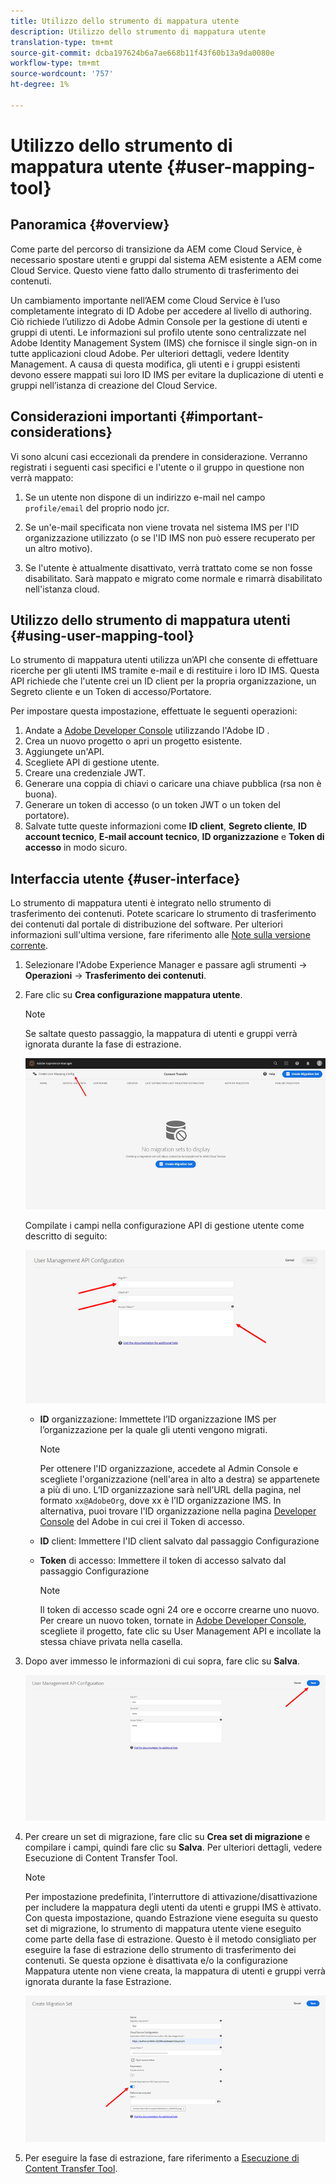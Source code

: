 ```yaml
---
title: Utilizzo dello strumento di mappatura utente
description: Utilizzo dello strumento di mappatura utente
translation-type: tm+mt
source-git-commit: dcba197624b6a7ae668b11f43f60b13a9da0080e
workflow-type: tm+mt
source-wordcount: '757'
ht-degree: 1%

---
```



# Utilizzo dello strumento di mappatura utente {#user-mapping-tool}

## Panoramica {#overview}

Come parte del percorso di transizione da AEM come Cloud Service, è necessario spostare utenti e gruppi dal sistema AEM esistente a AEM come Cloud Service. Questo viene fatto dallo strumento di trasferimento dei contenuti.

Un cambiamento importante nell’AEM come Cloud Service è l’uso completamente integrato di  ID Adobe per accedere al livello di authoring.  Ciò richiede l’utilizzo di Adobe Admin Console per la gestione di utenti e gruppi di utenti. Le informazioni sul profilo utente sono centralizzate nel Adobe   Identity Management System (IMS) che fornisce il single sign-on in tutte  applicazioni cloud Adobe. Per ulteriori dettagli, vedere  Identity Management. A causa di questa modifica, gli utenti e i gruppi esistenti devono essere mappati sui loro ID IMS per evitare la duplicazione di utenti e gruppi nell’istanza di creazione del Cloud Service.

## Considerazioni importanti {#important-considerations}

Vi sono alcuni casi eccezionali da prendere in considerazione. Verranno registrati i seguenti casi specifici e l&#39;utente o il gruppo in questione non verrà mappato:

1. Se un utente non dispone di un indirizzo e-mail nel campo `profile/email` del proprio nodo jcr.

1. Se un&#39;e-mail specificata non viene trovata nel sistema IMS per l&#39;ID organizzazione utilizzato (o se l&#39;ID IMS non può essere recuperato per un altro motivo).

1. Se l&#39;utente è attualmente disattivato, verrà trattato come se non fosse disabilitato.  Sarà mappato e migrato come normale e rimarrà disabilitato nell&#39;istanza cloud.

## Utilizzo dello strumento di mappatura utenti {#using-user-mapping-tool}

Lo strumento di mappatura utenti utilizza un’API che consente di effettuare ricerche per gli utenti IMS tramite e-mail e di restituire i loro ID IMS. Questa API richiede che l&#39;utente crei un ID client per la propria organizzazione, un Segreto cliente e un Token di accesso/Portatore.

Per impostare questa impostazione, effettuate le seguenti operazioni:

1. Andate a [ Adobe Developer Console](https://console.adobe.io) utilizzando l&#39;Adobe ID .
1. Crea un nuovo progetto o apri un progetto esistente.
1. Aggiungete un&#39;API.
1. Scegliete API di gestione utente.
1. Creare una credenziale JWT.
1. Generare una coppia di chiavi o caricare una chiave pubblica (rsa non è buona).
1. Generare un token di accesso (o un token JWT o un token del portatore).
1. Salvate tutte queste informazioni come **ID client**, **Segreto cliente**, **ID account tecnico**, **E-mail account tecnico**, **ID organizzazione** e **Token di accesso** in modo sicuro.

## Interfaccia utente {#user-interface}

Lo strumento di mappatura utenti è integrato nello strumento di trasferimento dei contenuti. Potete scaricare lo strumento di trasferimento dei contenuti dal portale di distribuzione del software. Per ulteriori informazioni sull&#39;ultima versione, fare riferimento alle [Note sulla versione corrente](/help/release-notes/release-notes-cloud/release-notes-current.md).

1. Selezionare l&#39;Adobe Experience Manager e passare agli strumenti -> **Operazioni** -> **Trasferimento dei contenuti**.
1. Fare clic su **Crea configurazione mappatura utente**.

   >[!NOTE]
   >Se saltate questo passaggio, la mappatura di utenti e gruppi verrà ignorata durante la fase di estrazione.

   ![immagine](/help/move-to-cloud-service/content-transfer-tool/assets-user-mapping/user-mapping-1.png)

   Compilate i campi nella configurazione API di gestione utente come descritto di seguito:

   ![immagine](/help/move-to-cloud-service/content-transfer-tool/assets-user-mapping/user-mapping-2.png)

   * **ID** organizzazione: Immettete l’ID organizzazione IMS per l’organizzazione per la quale gli utenti vengono migrati.

      >[!NOTE]
      >Per ottenere l&#39;ID organizzazione, accedete al Admin Console [](https://adminconsole.adobe.com/) e scegliete l&#39;organizzazione (nell&#39;area in alto a destra) se appartenete a più di uno. L’ID organizzazione sarà nell’URL della pagina, nel formato `xx@AdobeOrg`, dove xx è l’ID organizzazione IMS.  In alternativa, puoi trovare l&#39;ID organizzazione nella pagina [ Developer Console](https://console.adobe.io) del Adobe in cui crei il Token di accesso.

   * **ID** client: Immettere l&#39;ID client salvato dal passaggio Configurazione

   * **Token** di accesso: Immettere il token di accesso salvato dal passaggio Configurazione

      >[!NOTE]
      >Il token di accesso scade ogni 24 ore e occorre crearne uno nuovo. Per creare un nuovo token, tornate in [ Adobe Developer Console](https://console.adobe.io), scegliete il progetto, fate clic su User Management API e incollate la stessa chiave privata nella casella.

1. Dopo aver immesso le informazioni di cui sopra, fare clic su **Salva**.

   ![immagine](/help/move-to-cloud-service/content-transfer-tool/assets-user-mapping/user-mapping-3.png)


1. Per creare un set di migrazione, fare clic su **Crea set di migrazione** e compilare i campi, quindi fare clic su **Salva**. Per ulteriori dettagli, vedere Esecuzione di Content Transfer Tool.

   >[!NOTE]
   >Per impostazione predefinita, l’interruttore di attivazione/disattivazione per includere la mappatura degli utenti da utenti e gruppi IMS è attivato. Con questa impostazione, quando Estrazione viene eseguita su questo set di migrazione, lo strumento di mappatura utente viene eseguito come parte della fase di estrazione. Questo è il metodo consigliato per eseguire la fase di estrazione dello strumento di trasferimento dei contenuti. Se questa opzione è disattivata e/o la configurazione Mappatura utente non viene creata, la mappatura di utenti e gruppi verrà ignorata durante la fase Estrazione.

   ![immagine](/help/move-to-cloud-service/content-transfer-tool/assets-user-mapping/user-mapping-4.png)

1. Per eseguire la fase di estrazione, fare riferimento a [Esecuzione di Content Transfer Tool](https://experienceleague.adobe.com/docs/experience-manager-cloud-service/moving/cloud-migration/content-transfer-tool/using-content-transfer-tool.html?lang=en#running-tool).



